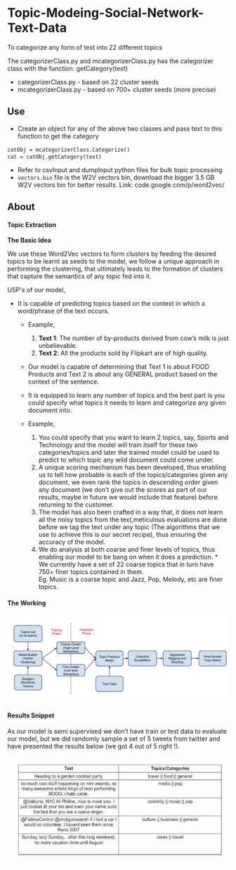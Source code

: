 # Topic-Modeing-Social-Network-Text-Data

To categorize any form of text into 22 different topics

The categorizerClass.py and mcategorizerClass.py has the categorizer class with the function: getCategory(text)
- categorizerClass.py - based on 22 cluster seeds
- mcategorizerClass.py - based on 700+ cluster seeds (more precise)

## Use
- Create an object for any of the above two classes and pass text to this function to get the category
```
catObj = mcategorizerClass.Categorize()
cat = catObj.getCategory(text)
```
- Refer to csvInput and dumpInput python files for bulk topic processing
- `vectors.bin` file is the W2V vectors bin, download the bigger 3.5 GB W2V vectors bin for better results. Link: code.google.com/p/word2vec/

## About

#### **Topic Extraction**

   **The Basic Idea**

We use these Word2Vec vectors to form clusters by feeding the desired topics to be learnt as seeds to the model, we  follow a unique approach in performing the clustering, that ultimately leads to the formation of clusters that       capture the semantics of any topic fed into it.

USP's of our model,
   *  It is capable of predicting topics based on the context in which a word/phrase of the text occurs.
      *   Example,

          1. **Text 1**: The number of by-products derived from cow’s milk is just unbelievable.
          2. **Text 2**: All the products sold by Flipkart are of high quality.
      *    Our model is capable of determining that Text 1 is about FOOD Products and Text 2 is about any GENERAL                 product based on the context of the sentence.
      *    It is equipped to learn any number of topics and the best part is you could specify what topics it needs to            learn and categorize any given document into.
      *    Example,

           1.  You could specify that you want to learn 2 topics, say, Sports and Technology and the model will                       train itself for these two categories/topics and later the trained model could be used to predict                      to which topic any wild document could come under.
           2.  A unique scoring mechanism has been developed, thus enabling us to tell how probable is each of the                    topics/categories given any document, we even rank the topics in descending order given any document (we                don’t give out the scores as part of our results, maybe in future we would include that feature) before                returning to the customer.
           3.  The model has also been crafted in a way that, it does not learn all the noisy topics from the                         text,meticulous evaluations are done before we tag the text under any topic (The algorithms that                       we use to achieve this is our secret recipe), thus ensuring the accuracy of the model.
           4.  We do analysis at both coarse and finer levels of topics, thus enabling our model to be bang on                        when it does a prediction.
                     *     We currently have a set of 22 coarse topics that in turn have                                                          750+ finer topics contained in them.                     
                           Eg. Music is a coarse topic and Jazz, Pop, Melody, etc are finer                                                       topics.

#### **The Working**

   ![The Working](https://raw.githubusercontent.com/tpsatish95/diskoveror-ml-trainer/master/Assets/topic-model-work-flow.jpg)

#### **Results Snippet**
As our model is semi supervised we don’t have train or test data to evaluate our model, but we did randomly sample     a set of 5 tweets from twitter and have presented the results below (we got 4 out of 5 right !).

  ![Results Snippet](https://raw.githubusercontent.com/tpsatish95/diskoveror-ml-trainer/master/Assets/topics-results.jpg)

